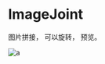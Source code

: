 # ImageJoint
图片拼接， 可以旋转， 预览。

![a](https://user-images.githubusercontent.com/24216100/166128692-8685cb08-c9e8-49c1-88b3-35c711f56402.png)
